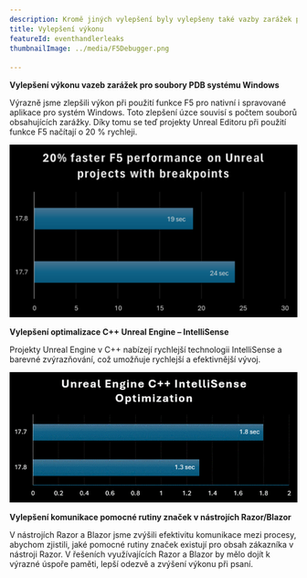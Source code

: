```yaml
---
description: Kromě jiných vylepšení byly vylepšeny také vazby zarážek pro soubory PDB systému Windows a byl zvýšen výkon technologie IntelliSense pro projekty Unreal Engine v jazyce C++.
title: Vylepšení výkonu
featureId: eventhandlerleaks
thumbnailImage: ../media/F5Debugger.png

---
```



**Vylepšení výkonu vazeb zarážek pro soubory PDB systému Windows**

Výrazně jsme zlepšili výkon při použití funkce F5 pro nativní i spravované aplikace pro systém Windows. Toto zlepšení úzce souvisí s počtem souborů obsahujících zarážky.  Díky tomu se teď projekty Unreal Editoru při použití funkce F5 načítají o 20 % rychleji.

![Vylepšení výkonu vazeb zarážek](../media/F5Debugger.png "Vylepšení výkonu vazeb zarážek")


**Vylepšení optimalizace C++ Unreal Engine – IntelliSense**

Projekty Unreal Engine v C++ nabízejí rychlejší technologii IntelliSense a barevné zvýrazňování, což umožňuje rychlejší a efektivnější vývoj. 


![Vylepšení technologie IntelliSense](../media/17.8Intellisense.png "Vylepšená technologie IntelliSense")



**Vylepšení komunikace pomocné rutiny značek v nástrojích Razor/Blazor**

V nástrojích Razor a Blazor jsme zvýšili efektivitu komunikace mezi procesy, abychom zjistili, jaké pomocné rutiny značek existují pro obsah zákazníka v nástroji Razor.   V řešeních využívajících Razor a Blazor by mělo dojít k výrazné úspoře paměti, lepší odezvě a zvýšení výkonu při psaní.

